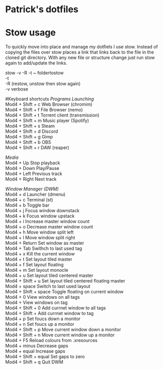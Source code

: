 # Patrick's dotfiles
# Stow usage
To quickly move into place and manage my dotfiels I use stow. Instead of copying the files over stow places a link that links back to the file in the cloned git directory. With any new file or structure change just run stow again to add/update the links.  

stow -v -R -t ~ foldertostow  
-t <target>   
-R (restow, unstow then stow again)  
-v verbose  

#Keyboard shortcuts
*Programs Launching*  
Mod4 + Shift + c	      Web Browser (chromim)  
Mod4 + Shift + f	      File Browser (nemo)  
Mod4 + Shift + t	      Torrent client (transmission)  
Mod4 + Shift + m	      Music player (Spotify)  
Mod4 + Shift + s	      Steam  
Mod4 + Shift + d	      Discord  
Mod4 + Shift + g	      Gimp  
Mod4 + Shift + b	      OBS  
Mod4 + Shift + r	      DAW (reaper)  

*Media*  
Mod4 + Up		Stop playback  
Mod4 + Down		Play/Pause  
Mod4 + Left		Previous track  
Mod4 + Right		Next track  

*Window Manager (DWM)*  
Mod4 + d		Launcher (dmenu)  
Mod4 + c		Terminal (st)  
Mod4 + b		Toggle bar  
Mod4 + j		Focus window downstack  
Mod4 + k		Focus window upstack  
Mod4 + i		Increase master window count  
Mod4 + o		Decrease master window count  
Mod4 + h		Move window split left  
Mod4 + l		Move window split right  
Mod4 + Return		Set window as master  
Mod4 + Tab		Swithch to last used tag  
Mod4 + x		Kill the current window  
Mod4 + t		Set layout tiled master  
Mod4 + f		Set layout floating    
Mod4 + m		Set layout monocle  
Mod4 + u		Set layout tiled centered master  
Mod4 + Shift + u	Set layout tiled centered floating master  
Mod4 + space		Switch to last used layout  
Mod4 + Shift + space	Toggle floating on current window  
Mod4 + 0		View windows on all tags  
Mod4 + <num>		View windows on tag <num>  
Mod4 + Shift + 0	Add currnet window to all tags  
Mod4 + Shift + <num>	Add currnet window to tag <num>  
Mod4 + p		Set foucs down a monitor  
Mod4 + n		Set foucs up a monitor  
Mod4 + Shift + p	Move current window down a monitor  
Mod4 + Shift + n	Move current window up a monitor  
Mod4 + F5		Reload colours from .xresources  
Mod4 + minus		Decrease gaps  
Mod4 + equal		Increase gaps  
Mod4 + Shift + equal	Set gaps to zero  
Mod4 + Shift + q	Quit DWM  
